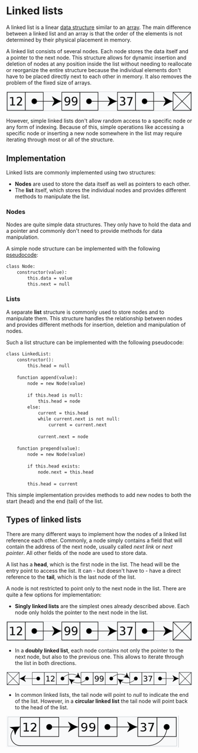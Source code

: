 # Linked lists

A linked list is a linear [data structure](dsa_data_structures.md) similar to an [array](dsa_array.md). The main difference between a linked list and an array is that the order of the elements is not determined by their physical placement in memory.

A linked list consists of several nodes. Each node stores the data itself and a pointer to the next node. This structure allows for dynamic insertion and deletion of nodes at any position inside the list without needing to reallocate or reorganize the entire structure because the individual elements don't have to be placed directly next to each other in memory. It also removes the problem of the fixed size of arrays.

![](../../../../../images/dsa/dsa_singly_linked_list.png)

However, simple linked lists don't allow random access to a specific node or any form of indexing. Because of this, simple operations like accessing a specific node or inserting a new node somewhere in the list may require iterating through most or all of the structure.

## Implementation

Linked lists are commonly implemented using two structures:

- **Nodes** are used to store the data itself as well as pointers to each other.
- The **list** itself, which stores the individual nodes and provides different methods to manipulate the list.

### Nodes

Nodes are quite simple data structures. They only have to hold the data and a pointer and commonly don't need to provide methods for data manipulation.

A simple node structure can be implemented with the following [pseudocode](../../../basics/pseudocode.md):

```
class Node:
	constructor(value):
		this.data = value
		this.next = null
```

### Lists

A separate **list** structure is commonly used to store nodes and to manipulate them. This structure handles the relationship between nodes and provides different methods for insertion, deletion and manipulation of nodes.

Such a list structure can be implemented with the following pseudocode:

```
class LinkedList:
	constructor():
		this.head = null

	function append(value):
		node = new Node(value)

		if this.head is null:
			this.head = node
		else:
			current = this.head
			while current.next is not null:
				current = current.next

			current.next = node

	function prepend(value):
		node = new Node(value)

		if this.head exists:
			node.next = this.head

		this.head = current
```

This simple implementation provides methods to add new nodes to both the start (head) and the end (tail) of the list.

## Types of linked lists

There are many different ways to implement how the nodes of a linked list reference each other. Commonly, a node simply contains a field that will contain the address of the next node, usually called *next link* or *next pointer*. All other fields of the node are used to store data.

A list has a **head**, which is the first node in the list. The head will be the entry point to access the list. It can - but doesn't have to - have a direct reference to the **tail**, which is the last node of the list.

A node is not restricted to point only to the next node in the list. There are quite a few options for implementation:

- **Singly linked lists** are the simplest ones already described above. Each node only holds the pointer to the next node in the list.

![](../../../../../images/dsa/dsa_singly_linked_list.png)

- In a **doubly linked list**, each node contains not only the pointer to the next node, but also to the previous one. This allows to iterate through the list in both directions.

![](../../../../../images/dsa/dsa_doubly_linked_list.png)

- In common linked lists, the tail node will point to *null* to indicate the end of the list. However, in a **circular linked list** the tail node will point back to the head of the list.

![](../../../../../images/dsa/dsa_circular_linked_list.png)
